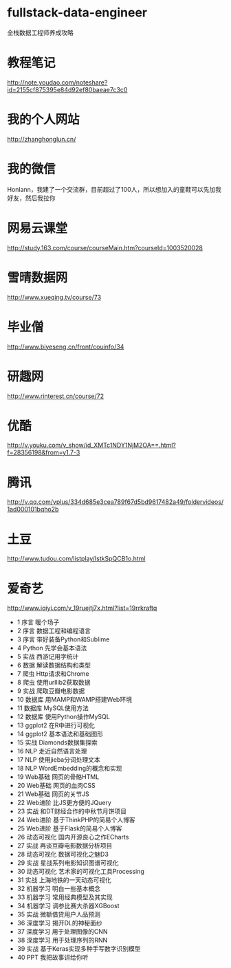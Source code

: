 # fullstack-data-engineer
全栈数据工程师养成攻略

# 教程笔记
http://note.youdao.com/noteshare?id=2155cf875395e84d92ef80baeae7c3c0

# 我的个人网站
http://zhanghonglun.cn/

# 我的微信
Honlann，我建了一个交流群，目前超过了100人，所以想加入的童鞋可以先加我好友，然后我拉你

# 网易云课堂
http://study.163.com/course/courseMain.htm?courseId=1003520028

# 雪晴数据网
http://www.xueqing.tv/course/73

# 毕业僧
http://www.biyeseng.cn/front/couinfo/34

# 研趣网
http://www.rinterest.cn/course/72

# 优酷
http://v.youku.com/v_show/id_XMTc1NDY1NjM2OA==.html?f=28356198&from=y1.7-3

# 腾讯
http://v.qq.com/vplus/334d685e3cea789f67d5bd9617482a49/foldervideos/1ad000101bqho2b

# 土豆
http://www.tudou.com/listplay/IstkSpQCB1o.html

# 爱奇艺
http://www.iqiyi.com/v_19ruejtj7x.html?list=19rrkraftq

- 1 序言 暖个场子
- 2 序言 数据工程和编程语言
- 3 序言 带好装备Python和Sublime
- 4 Python 先学会基本语法
- 5 实战 西游记用字统计
- 6 数据 解读数据结构和类型
- 7 爬虫 Http请求和Chrome
- 8 爬虫 使用urllib2获取数据
- 9 实战 爬取豆瓣电影数据
- 10 数据库 用MAMP和WAMP搭建Web环境
- 11 数据库 MySQL使用方法
- 12 数据库 使用Python操作MySQL
- 13 ggplot2 在R中进行可视化
- 14 ggplot2 基本语法和基础图形
- 15 实战 Diamonds数据集探索
- 16 NLP 走近自然语言处理
- 17 NLP 使用jieba分词处理文本
- 18 NLP WordEmbedding的概念和实现
- 19 Web基础 网页的骨骼HTML
- 20 Web基础 网页的血肉CSS
- 21 Web基础 网页的关节JS
- 22 Web进阶 比JS更方便的JQuery
- 23 实战 和DT财经合作的中秋节月饼项目
- 24 Web进阶 基于ThinkPHP的简易个人博客
- 25 Web进阶 基于Flask的简易个人博客
- 26 动态可视化 国内开源良心之作ECharts
- 27 实战 再谈豆瓣电影数据分析项目
- 28 动态可视化 数据可视化之魅D3
- 29 实战 星战系列电影知识图谱可视化
- 30 动态可视化 艺术家的可视化工具Processing
- 31 实战 上海地铁的一天动态可视化
- 32 机器学习 明白一些基本概念
- 33 机器学习 常用经典模型及其实现
- 34 机器学习 调参比赛大杀器XGBoost
- 35 实战 微额借贷用户人品预测
- 36 深度学习 揭开DL的神秘面纱
- 37 深度学习 用于处理图像的CNN
- 38 深度学习 用于处理序列的RNN
- 39 实战 基于Keras实现多种手写数字识别模型
- 40 PPT 我把故事讲给你听